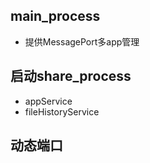 

## main_process
- 提供MessagePort多app管理

## 启动share_process
- appService
- fileHistoryService

## 动态端口
